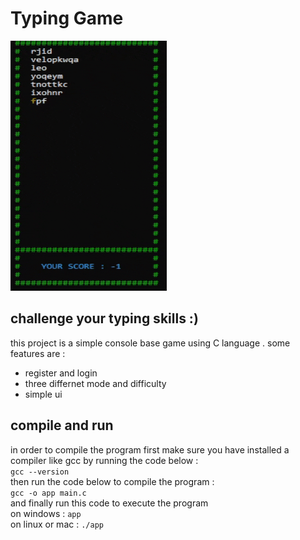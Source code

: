<h1>Typing Game</h1>
<img src="https://github.com/esh83/TypingGame_C/blob/main/game_gif.gif" height="400" width="250" />
<h2>challenge your typing skills :)</h2>
<p>this project is a simple console base game using C language . some features are :</p>
<ul>
<li>register and login</li>
<li>three differnet mode and difficulty</li>
<li>simple ui</li>
</ul>
<h2>compile and run</h2>
<span>in order to compile the program first make sure you have installed a compiler like gcc by running the code below :</span> <br />
<code>gcc --version</code> <br />
<span>then run the code below to compile the program :</span> <br />
<code>gcc -o app main.c</code> <br />
<span>and finally run this code to execute the program</sapn> <br />
<label>on windows : </label><code>app</code>
<br />
<label>on linux or mac : </label><code>./app</code>
